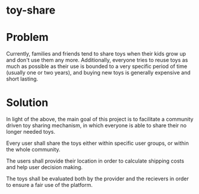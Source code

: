 # toy-share

# Problem

Currently, families and friends tend to share toys when their kids grow up and don't use them any more. Additionally, everyone tries to reuse toys as much as possible as their use is bounded to a very specific period of time (usually one or two years), and buying new toys is generally expensive and short lasting. 

# Solution

In light of the above, the main goal of this project is to facilitate a community driven toy sharing mechanism, in which everyone is able to share their no longer needed toys.

Every user shall share the toys either within specific user groups, or within the whole community.

The users shall provide their location in order to calculate shipping costs and help user decision making.

The toys shall be evaluated both by the provider and the recievers in order to ensure a fair use of the platform.

